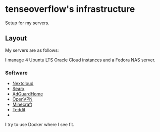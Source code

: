 # tenseoverflow's infrastructure

Setup for my servers.

## Layout

My servers are as follows:

I manage 4 Ubuntu LTS Oracle Cloud instances and a Fedora NAS server.

### Software

- [Nextcloud](https://nextcloud.com)
- [Searx](https://)
- [AdGuardHome]()
- [OpenVPN]()
- [Minecraft]()
- [Teddit]()
- 

I try to use Docker where I see fit.
